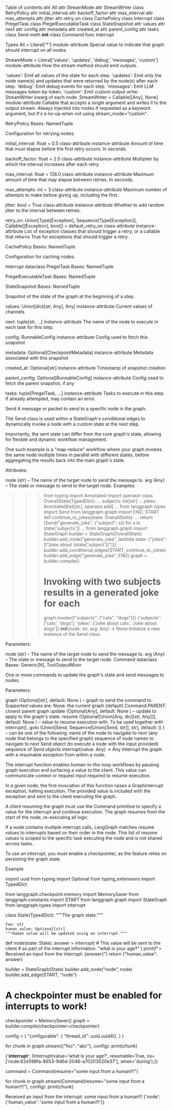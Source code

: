 Table of contents
 attr All
 attr StreamMode
 attr StreamWriter
 class RetryPolicy
   attr initial_interval
   attr backoff_factor
   attr max_interval
   attr max_attempts
   attr jitter
   attr retry_on
 class CachePolicy
 class Interrupt
 class PregelTask
 class PregelExecutableTask
 class StateSnapshot
   attr values
   attr next
   attr config
   attr metadata
   attr created_at
   attr parent_config
   attr tasks
 class Send
   meth __init__
 class Command
   func interrupt

Types
 All = Literal['*'] module-attribute
Special value to indicate that graph should interrupt on all nodes.

 StreamMode = Literal['values', 'updates', 'debug', 'messages', 'custom'] module-attribute
How the stream method should emit outputs.

'values': Emit all values of the state for each step.
'updates': Emit only the node name(s) and updates that were returned by the node(s) after each step.
'debug': Emit debug events for each step.
'messages': Emit LLM messages token-by-token.
'custom': Emit custom output write: StreamWriter kwarg of each node.
 StreamWriter = Callable[[Any], None] module-attribute
Callable that accepts a single argument and writes it to the output stream. Always injected into nodes if requested as a keyword argument, but it's a no-op when not using stream_mode="custom".

 RetryPolicy
Bases: NamedTuple

Configuration for retrying nodes.

 initial_interval: float = 0.5 class-attribute instance-attribute
Amount of time that must elapse before the first retry occurs. In seconds.

 backoff_factor: float = 2.0 class-attribute instance-attribute
Multiplier by which the interval increases after each retry.

 max_interval: float = 128.0 class-attribute instance-attribute
Maximum amount of time that may elapse between retries. In seconds.

 max_attempts: int = 3 class-attribute instance-attribute
Maximum number of attempts to make before giving up, including the first.

 jitter: bool = True class-attribute instance-attribute
Whether to add random jitter to the interval between retries.

 retry_on: Union[Type[Exception], Sequence[Type[Exception]], Callable[[Exception], bool]] = default_retry_on class-attribute instance-attribute
List of exception classes that should trigger a retry, or a callable that returns True for exceptions that should trigger a retry.

 CachePolicy
Bases: NamedTuple

Configuration for caching nodes.

 Interrupt dataclass
 PregelTask
Bases: NamedTuple

 PregelExecutableTask
Bases: NamedTuple

 StateSnapshot
Bases: NamedTuple

Snapshot of the state of the graph at the beginning of a step.

 values: Union[dict[str, Any], Any] instance-attribute
Current values of channels

 next: tuple[str, ...] instance-attribute
The name of the node to execute in each task for this step.

 config: RunnableConfig instance-attribute
Config used to fetch this snapshot

 metadata: Optional[CheckpointMetadata] instance-attribute
Metadata associated with this snapshot

 created_at: Optional[str] instance-attribute
Timestamp of snapshot creation

 parent_config: Optional[RunnableConfig] instance-attribute
Config used to fetch the parent snapshot, if any

 tasks: tuple[PregelTask, ...] instance-attribute
Tasks to execute in this step. If already attempted, may contain an error.

 Send
A message or packet to send to a specific node in the graph.

The Send class is used within a StateGraph's conditional edges to dynamically invoke a node with a custom state at the next step.

Importantly, the sent state can differ from the core graph's state, allowing for flexible and dynamic workflow management.

One such example is a "map-reduce" workflow where your graph invokes the same node multiple times in parallel with different states, before aggregating the results back into the main graph's state.

Attributes:

node (str) – The name of the target node to send the message to.
arg (Any) – The state or message to send to the target node.
Examples:


>>> from typing import Annotated
>>> import operator
>>> class OverallState(TypedDict):
...     subjects: list[str]
...     jokes: Annotated[list[str], operator.add]
...
>>> from langgraph.types import Send
>>> from langgraph.graph import END, START
>>> def continue_to_jokes(state: OverallState):
...     return [Send("generate_joke", {"subject": s}) for s in state['subjects']]
...
>>> from langgraph.graph import StateGraph
>>> builder = StateGraph(OverallState)
>>> builder.add_node("generate_joke", lambda state: {"jokes": [f"Joke about {state['subject']}"]})
>>> builder.add_conditional_edges(START, continue_to_jokes)
>>> builder.add_edge("generate_joke", END)
>>> graph = builder.compile()
>>>
>>> # Invoking with two subjects results in a generated joke for each
>>> graph.invoke({"subjects": ["cats", "dogs"]})
{'subjects': ['cats', 'dogs'], 'jokes': ['Joke about cats', 'Joke about dogs']}
 __init__(node: str, arg: Any) -> None
Initialize a new instance of the Send class.

Parameters:

node (str) – The name of the target node to send the message to.
arg (Any) – The state or message to send to the target node.
 Command dataclass
Bases: Generic[N], ToolOutputMixin

One or more commands to update the graph's state and send messages to nodes.

Parameters:

graph (Optional[str], default: None ) – graph to send the command to. Supported values are:
None: the current graph (default)
Command.PARENT: closest parent graph
update (Optional[Any], default: None ) – update to apply to the graph's state.
resume (Optional[Union[Any, dict[str, Any]]], default: None ) – value to resume execution with. To be used together with interrupt().
goto (Union[Send, Sequence[Union[Send, str]], str], default: () ) – can be one of the following:
name of the node to navigate to next (any node that belongs to the specified graph)
sequence of node names to navigate to next
Send object (to execute a node with the input provided)
sequence of Send objects
 interrupt(value: Any) -> Any
Interrupt the graph with a resumable exception from within a node.

The interrupt function enables human-in-the-loop workflows by pausing graph execution and surfacing a value to the client. This value can communicate context or request input required to resume execution.

In a given node, the first invocation of this function raises a GraphInterrupt exception, halting execution. The provided value is included with the exception and sent to the client executing the graph.

A client resuming the graph must use the Command primitive to specify a value for the interrupt and continue execution. The graph resumes from the start of the node, re-executing all logic.

If a node contains multiple interrupt calls, LangGraph matches resume values to interrupts based on their order in the node. This list of resume values is scoped to the specific task executing the node and is not shared across tasks.

To use an interrupt, you must enable a checkpointer, as the feature relies on persisting the graph state.

Example

import uuid
from typing import Optional
from typing_extensions import TypedDict

from langgraph.checkpoint.memory import MemorySaver
from langgraph.constants import START
from langgraph.graph import StateGraph
from langgraph.types import interrupt


class State(TypedDict):
    """The graph state."""

    foo: str
    human_value: Optional[str]
    """Human value will be updated using an interrupt."""


def node(state: State):
    answer = interrupt(
        # This value will be sent to the client
        # as part of the interrupt information.
        "what is your age?"
    )
    print(f"> Received an input from the interrupt: {answer}")
    return {"human_value": answer}


builder = StateGraph(State)
builder.add_node("node", node)
builder.add_edge(START, "node")

# A checkpointer must be enabled for interrupts to work!
checkpointer = MemorySaver()
graph = builder.compile(checkpointer=checkpointer)

config = {
    "configurable": {
        "thread_id": uuid.uuid4(),
    }
}

for chunk in graph.stream({"foo": "abc"}, config):
    print(chunk)

{'__interrupt__': (Interrupt(value='what is your age?', resumable=True, ns=['node:62e598fa-8653-9d6d-2046-a70203020e37'], when='during'),)}

command = Command(resume="some input from a human!!!")

for chunk in graph.stream(Command(resume="some input from a human!!!"), config):
    print(chunk)

Received an input from the interrupt: some input from a human!!!
{'node': {'human_value': 'some input from a human!!!'}}